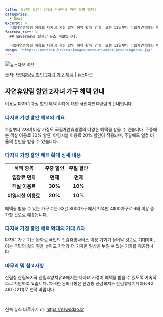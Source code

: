 ```yaml
---
title: 휴양림 할인! 2자녀 가구만을 위한 특별 혜택!
categories:
  - News
excerpt: >
  국립자연휴양림 이용료 다자녀 가정 할인 혜택 확대 안내  오는 11일부터 국립자연휴양림 이용료에 대한 다자녀…
feature_text: >
  ## navernews 실시간 뉴스 속보입니다.

  국립자연휴양림 이용료 다자녀 가정 할인 혜택 확대 안내  오는 11일부터 국립자연휴양림 이용료에 대한 다자녀…
image: 'https://newsdao.kr/res/images/meta/newsdao_breakingnews.jpg'
---
```


![뉴스다오 속보](https://newsdao.kr/res/images/meta/newsdao_breakingnews.jpg)

<p>출처: <a href="https://newsdao.kr/4152" rel="dofollow">자연휴양림 할인 2자녀 가구 혜택</a> | 뉴스다오</p>

<h2 data-ke-size="size26">자연휴양림 할인 2자녀 가구 혜택 안내</h2>
<p data-ke-size="size16">이용료 다자녀 가정 할인 혜택 확대에 대한 국립자연휴양림의 안내입니다.</p>
<h3><b><span style="color: #1a5490;">다자녀 가정 할인 혜택의 개요</span></b></h3>
<p>11일부터 2자녀 이상 가정도 국립자연휴양림의 다양한 혜택을 받을 수 있습니다. 주중에는 객실 이용료 30% 할인, 야영시설 이용료 20% 할인이 적용되며, 주말에도 일정 비율의 할인을 받을 수 있습니다.</p>
<h3><b><span style="color: #1a5490;">다자녀 가정 할인 혜택 확대 상세 내용</span></b></h3>
<table>
<tbody>
<tr>
<td style="text-align: center; height: 17px;"><b>혜택 항목</b></td>
<td style="text-align: center; height: 17px;"><b>주중 할인</b></td>
<td style="text-align: center; height: 17px;"><b>주말 할인</b></td>
</tr>
<tr>
<td style="text-align: center; height: 17px;"><b>입장료 면제</b></td>
<td style="text-align: center; height: 17px;"><b>면제</b></td>
<td style="text-align: center; height: 17px;"><b>면제</b></td>
</tr>
<tr>
<td style="text-align: center; height: 17px;"><b>객실 이용료</b></td>
<td style="text-align: center; height: 17px;"><b>30%</b></td>
<td style="text-align: center; height: 17px;"><b>10%</b></td>
</tr>
<tr>
<td style="text-align: center; height: 17px;"><b>야영시설 이용료</b></td>
<td style="text-align: center; height: 17px;"><b>20%</b></td>
<td style="text-align: center; height: 17px;"><b>10%</b></td>
</tr>
</tbody>
</table>
<p>혜택을 받을 수 있는 가구 수는 33만 8000가구에서 224만 4000가구로 6배 이상 증가할 것으로 예상됩니다.</p>
<h3><b><span style="color: #1a5490;">다자녀 가정 할인 혜택 확대의 기대 효과</span></b></h3>
<p>다자녀 가구 기준 완화로 국민의 산림휴양서비스 이용 기회가 늘어날 것으로 기대하며, 이는 국민의 삶의 질을 높이고 자연과 더 가까운 일상을 누릴 수 있는 기회를 제공합니다.</p>
<h3><b><span style="color: #1a5490;">마무리 및 참고사항</span></b></h3>
<p>산림청 산림복지국 산림휴양치유과에서는 다자녀 가정이 혜택을 받을 수 있도록 지속적으로 지원하고 있습니다. 자세한 문의사항은 산림청 산림복지국 산림휴양치유과(042-481-4211)로 연락 바랍니다.</p>
<p data-ke-size="size16">&nbsp;</p> 

신속 뉴스 바로가기 👉 <a href="https://newsdao.kr" rel="dofollow">https://newsdao.kr</a>


